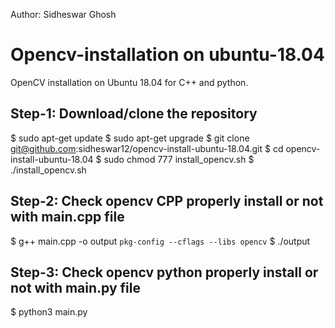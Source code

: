 Author: Sidheswar Ghosh
# Opencv-installation on ubuntu-18.04
  OpenCV installation on Ubuntu 18.04 for C++ and python. 

## Step-1: Download/clone the repository
  $ sudo apt-get update
  $ sudo apt-get upgrade
  $ git clone git@github.com:sidheswar12/opencv-install-ubuntu-18.04.git
  $ cd opencv-install-ubuntu-18.04
  $ sudo chmod 777 install_opencv.sh
  $ ./install_opencv.sh

## Step-2: Check opencv CPP properly install or not with main.cpp file
  $ g++ main.cpp -o output `pkg-config --cflags --libs opencv`
  $ ./output

## Step-3: Check opencv python properly install or not with main.py file
  $ python3 main.py
